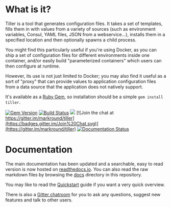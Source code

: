 # What is it?
Tiller is a tool that generates configuration files. It takes a set of templates, fills them in with values from a variety of sources (such as environment variables, Consul, YAML files, JSON from a webservice...), installs them in a specified location and then optionally spawns a child process.

You might find this particularly useful if you're using Docker, as you can ship a set of configuration files for different environments inside one container, and/or easily build "parameterized containers" which users can then configure at runtime. 

However, its use is not just limited to Docker; you may also find it useful as a sort of "proxy" that can provide values to application configuration files from a data source that the application does not natively support. 

It's available as a [Ruby Gem](https://rubygems.org/gems/tiller), so installation should be a simple `gem install tiller`.

[![Gem Version](https://badge.fury.io/rb/tiller.svg)](http://badge.fury.io/rb/tiller)
[![Build Status](https://travis-ci.org/markround/tiller.svg?branch=develop)](https://travis-ci.org/markround/tiller)
![](https://img.shields.io/gem/dt/tiller.svg)
 [![Join the chat at https://gitter.im/markround/tiller](https://badges.gitter.im/Join%20Chat.svg)](https://gitter.im/markround/tiller)
[![Documentation Status](https://img.shields.io/badge/docs-latest-brightgreen.svg?style=flat)](http://tiller.readthedocs.io/en/latest/)

# Documentation
The main documentation has been updated and a searchable, easy to read version is now hosted on [readthedocs.io](http://tiller.readthedocs.io/). You can also read the raw markdown files by browsing the [docs](docs/) directory in this repository.

You may like to read the [Quickstart](http://tiller.readthedocs.io/en/latest/quickstart/) guide if you want a very quick overview.

There is also a [Gitter chatroom](https://gitter.im/markround/tiller) for you to ask any questions, suggest new features and talk to other users.

